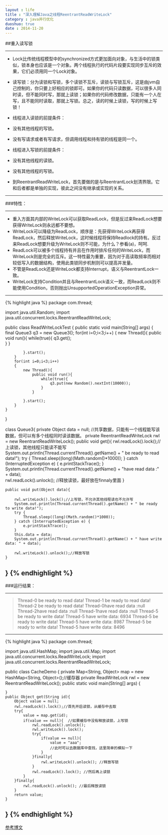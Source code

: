 ```yaml
---
layout : life
title : "深入理解Java之线程ReentrantReadWriteLock"
category : java并行优化
duoshuo: true
date : 2014-11-20
---
```


##重入读写锁       


-----------

* Lock比传统线程模型中的synchronized方式更加面向对象，与生活中的锁类似，锁本身也应该是一个对象。两个线程执行的代码片段要实现同步互斥的效果，它们必须用同一个Lock对象。
* 读写锁：分为读锁和写锁，多个读锁不互斥，读锁与写锁互斥，这是由jvm自己控制的，你只要上好相应的锁即可。如果你的代码只读数据，可以很多人同时读，但不能同时写，那就上读锁；如果你的代码修改数据，只能有一个人在写，且不能同时读取，那就上写锁。总之，读的时候上读锁，写的时候上写锁！
* 线程进入读锁的前提条件：
 * 没有其他线程的写锁。
 * 没有写请求或者有写请求，但调用线程和持有锁的线程是同一个。
* 线程进入写锁的前提条件：
 * 没有其他线程的读锁。
 * 没有其他线程的写锁。
 
* 到ReentrantReadWriteLock，首先要做的是与ReentrantLock划清界限。它和后者都是单独的实现，彼此之间没有继承或实现的关系。

----------------

###特性： 

-----------------

* 重入方面其内部的WriteLock可以获取ReadLock，但是反过来ReadLock想要获得WriteLock则永远都不要想。 
* WriteLock可以降级为ReadLock，顺序是：先获得WriteLock再获得ReadLock，然后释放WriteLock，这时候线程将保持Readlock的持有。反过来ReadLock想要升级为WriteLock则不可能，为什么？参看(a)，呵呵. 
* ReadLock可以被多个线程持有并且在作用时排斥任何的WriteLock，而WriteLock则是完全的互斥。这一特性最为重要，因为对于高读取频率而相对较低写入的数据结构，使用此类锁同步机制则可以提高并发量。 
* 不管是ReadLock还是WriteLock都支持Interrupt，语义与ReentrantLock一致。 
* WriteLock支持Condition并且与ReentrantLock语义一致，而ReadLock则不能使用Condition，否则抛出UnsupportedOperationException异常。 

------------------

{% highlight java %}
package com.thread;

import java.util.Random;
import java.util.concurrent.locks.ReentrantReadWriteLock;

public class ReadWriteLockTest {
    public static void main(String[] args) {
        final Queue3 q3 = new Queue3();
        for(int i=0;i<3;i++)
        {
            new Thread(){
                public void run(){
                    while(true){
                        q3.get();                        
                    }
                }
                
            }.start();
        }
        for(int i=0;i<3;i++)
        {        
            new Thread(){
                public void run(){
                    while(true){
                        q3.put(new Random().nextInt(10000));
                    }
                }            
                
            }.start();    
        }
    }
}

class Queue3{
    private Object data = null;
	//共享数据，只能有一个线程能写该数据，但可以有多个线程同时读该数据。
    private ReentrantReadWriteLock rwl = new ReentrantReadWriteLock();
    public void get(){
        rwl.readLock().lock();//上读锁，其他线程只能读不能写
        System.out.println(Thread.currentThread().getName() + " be ready to read data!");
        try {
            Thread.sleep((long)(Math.random()*1000));
        } catch (InterruptedException e) {
            e.printStackTrace();
        }
        System.out.println(Thread.currentThread().getName() + "have read data :" + data);        
        rwl.readLock().unlock(); //释放读锁，最好放在finnaly里面
    }
    
    public void put(Object data){

        rwl.writeLock().lock();//上写锁，不允许其他线程读也不允许写
        System.out.println(Thread.currentThread().getName() + " be ready to write data!");                    
        try {
            Thread.sleep((long)(Math.random()*1000));
        } catch (InterruptedException e) {
            e.printStackTrace();
        }
        this.data = data;        
        System.out.println(Thread.currentThread().getName() + " have write data: " + data);                    
        
        rwl.writeLock().unlock();//释放写锁    
    }
}
{% endhighlight %}
------------

###运行结果：

------------

>Thread-0 be ready to read data!
>Thread-1 be ready to read data!
>Thread-2 be ready to read data!
>Thread-0have read data :null
>Thread-2have read data :null
>Thread-1have read data :null
>Thread-5 be ready to write data!
>Thread-5 have write data: 6934
>Thread-5 be ready to write data!
>Thread-5 have write data: 8987
>Thread-5 be ready to write data!
>Thread-5 have write data: 8496

------------
{% highlight java %}
package com.thread;

import java.util.HashMap;
import java.util.Map;
import java.util.concurrent.locks.ReadWriteLock;
import java.util.concurrent.locks.ReentrantReadWriteLock;

public class CacheDemo {
    private Map<String, Object> map = new HashMap<String, Object>();//缓存器
    private ReadWriteLock rwl = new ReentrantReadWriteLock();
    public static void main(String[] args) {
        
    }
    public Object get(String id){
        Object value = null;
        rwl.readLock().lock();//首先开启读锁，从缓存中去取
        try{
            value = map.get(id); 
            if(value == null){  //如果缓存中没有释放读锁，上写锁
                rwl.readLock().unlock();
                rwl.writeLock().lock();
                try{
                    if(value == null){
                        value = "aaa";  
						//此时可以去数据库中查找，这里简单的模拟一下
                    }
                }finally{
                    rwl.writeLock().unlock(); //释放写锁
                }
                rwl.readLock().lock(); //然后再上读锁
            }
        }finally{
            rwl.readLock().unlock(); //最后释放读锁
        }
        return value;
    }

}
{% endhighlight %}
------------
[参考博文](http://www.cnblogs.com/liuling/archive/2013/08/21/2013-8-21-03.html)